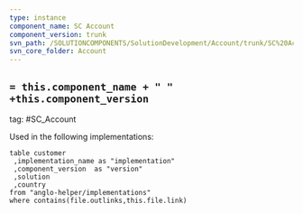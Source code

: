 ```yaml
---
type: instance
component_name: SC Account
component_version: trunk
svn_path: /SOLUTIONCOMPONENTS/SolutionDevelopment/Account/trunk/SC%20Account
svn_core_folder: Account
---
```


## `= this.component_name + " " +this.component_version`
tag: #SC_Account

Used in the following implementations:
```dataview
table customer
 ,implementation_name as "implementation"
 ,component_version  as "version"
 ,solution
 ,country  
from "anglo-helper/implementations"
where contains(file.outlinks,this.file.link)
```